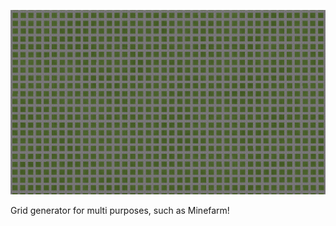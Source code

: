 ![pic](https://github.com/Duduzzing/MCPE-ModPE-Script/blob/master/Grid%20generator/screenshot.png?raw=true)

Grid generator for multi purposes, such as Minefarm!

